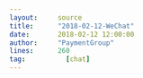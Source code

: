 ```yaml
---
layout:     source 
title:      "2018-02-12-WeChat"
date:       2018-02-12 12:00:00
author:     "PaymentGroup"
lines:      260 
tag:		  [chat]
---
```


